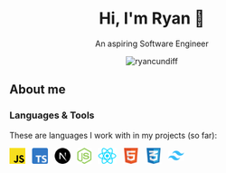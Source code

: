 <div align="center">

# Hi, I'm Ryan 👋

An aspiring Software Engineer

<img src="https://komarev.com/ghpvc/?username=ryancundiff&label=Profile%20views&color=0e75b6&style=flat" alt="ryancundiff"/>

</div>

## About me

### Languages & Tools

These are languages I work with in my projects (so far):

<div style="display: flex; align-items: center;">
<img align="left" alt="JavaScript" height="28px" style="padding-right: 12px;" src="assets/javascript-logo.png" />
<img align="left" alt="TypeScript" height="28px" style="padding-right: 12px;" src="assets/typescript-logo.png" />
<img align="left" alt="Next" height="28px" style="padding-right: 12px;" src="assets/next-logo.png" />
<img align="left" alt="Node" height="28px" style="padding-right: 12px;" src="assets/node-logo.png" />
<img align="left" alt="React" height="28px" style="padding-right: 12px;" src="assets/react-logo.png" />
<img align="left" alt="HTML" height="28px" style="padding-right: 12px;" src="assets/html-logo.png" />
<img align="left" alt="CSS" height="28px" style="padding-right: 12px;" src="assets/css-logo.png" />
<img align="left" alt="Tailwind CSS" width="28px" style="padding-right: 12px;" src="assets/tailwind-css-logo.png" />
</div>